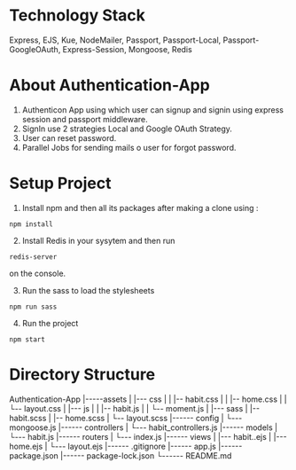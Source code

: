 # Technology Stack

Express, EJS, Kue, NodeMailer, Passport, Passport-Local, Passport-GoogleOAuth, Express-Session, Mongoose, Redis

# About Authentication-App

1. Authenticon App using which user can signup and signin using express session and passport middleware.
2. SignIn use 2 strategies Local and Google OAuth Strategy.
3. User can reset password.
4. Parallel Jobs for sending mails o user for forgot password.

# Setup Project

1. Install npm and then all its packages after making a clone using : 
```
npm install
```

2. Install Redis in your sysytem and then run 
 ```
 redis-server
 ```
 on the console.
 
 3. Run the sass to load the stylesheets
 ```
 npm run sass
 ```
 4. Run the project
 ```
 npm start
 ```
 
 # Directory Structure
 
 Authentication-App
    |-----assets
    |       |--- css
    |       |     |-- habit.css
    |       |     |-- home.css
    |       |     └-- layout.css
    |       |--- js
    |       |     |-- habit.js
    |       |     └-- moment.js
    |       |--- sass
    |             |-- habit.scss
    |             |-- home.scss
    |             └-- layout.scss
    |------ config
    |         └--- mongoose.js
    |------ controllers
    |         └--- habit_controllers.js
    |------ models
    |         └--- habit.js
    |------ routers
    |         └--- index.js
    |------ views
    |         |--- habit..ejs
    |         |--- home.ejs
    |         └--- layout.ejs
    |------ .gitignore
    |------ app.js
    |------ package.json
    |------ package-lock.json
    └------ README.md

